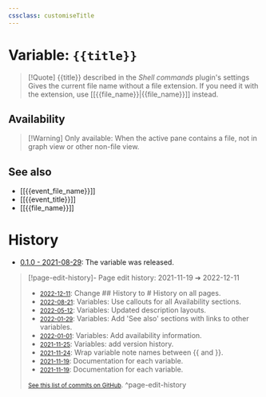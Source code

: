 ```yaml
---
cssclass: customiseTitle
---
```

# Variable: `{{title}}`
> [!Quote] {{title}} described in the *Shell commands* plugin's settings
> Gives the current file name without a file extension. If you need it with the extension, use [[{{file_name}}|{{file_name}}]] instead.

## Availability
> [!Warning] Only available:
> When the active pane contains a file, not in graph view or other non-file view.

## See also
- [[{{event_file_name}}]]
- [[{{event_title}}]]
- [[{{file_name}}]]

# History
- [0.1.0 - 2021-08-29](https://github.com/Taitava/obsidian-shellcommands/blob/main/CHANGELOG.md#010---2021-08-29): The variable was released.

> [!page-edit-history]- Page edit history: 2021-11-19 &#10132; 2022-12-11
> - [<small>2022-12-11</small>](https://github.com/Taitava/obsidian-shellcommands-documentation/commit/10ffc392aaf12df9cc211fb05030d43bcb772aad): Change ## History to # History on all pages.
> - [<small>2022-08-21</small>](https://github.com/Taitava/obsidian-shellcommands-documentation/commit/a1bc8cac4a5ba12608ef30eabfcbb616a69710bd): Variables: Use callouts for all Availability sections.
> - [<small>2022-05-12</small>](https://github.com/Taitava/obsidian-shellcommands-documentation/commit/b3e7de3816f3d1b8675616f41e6fc4b8fe66e740): Variables: Updated description layouts.
> - [<small>2022-01-29</small>](https://github.com/Taitava/obsidian-shellcommands-documentation/commit/e4c431cdcbfcff0c95963613c9466171a38e90dd): Variables: Add 'See also' sections with links to other variables.
> - [<small>2022-01-01</small>](https://github.com/Taitava/obsidian-shellcommands-documentation/commit/8610b6660a05e99d0cc0531db30ffde0bfc2fe8e): Variables: Add availability information.
> - [<small>2021-11-25</small>](https://github.com/Taitava/obsidian-shellcommands-documentation/commit/62b9ff92e6c0ed82fb8d617b8644ba062cafa25a): Variables: add version history.
> - [<small>2021-11-24</small>](https://github.com/Taitava/obsidian-shellcommands-documentation/commit/da2bc9e5eee499f12b6cc2c4952739652b999de1): Wrap variable note names between {{ and }}.
> - [<small>2021-11-19</small>](https://github.com/Taitava/obsidian-shellcommands-documentation/commit/17cb062fae9850024325871b93694d81e5d67fa3): Documentation for each variable.
> - [<small>2021-11-19</small>](https://github.com/Taitava/obsidian-shellcommands-documentation/commit/3e5e64ba07d1979852b3f75f53ed3d1480ffdb09): Documentation for each variable.
> 
> [<small>See this list of commits on GitHub</small>](https://github.com/Taitava/obsidian-shellcommands-documentation/commits/main/./Variables/%7B%7Btitle%7D%7D.md).
> ^page-edit-history